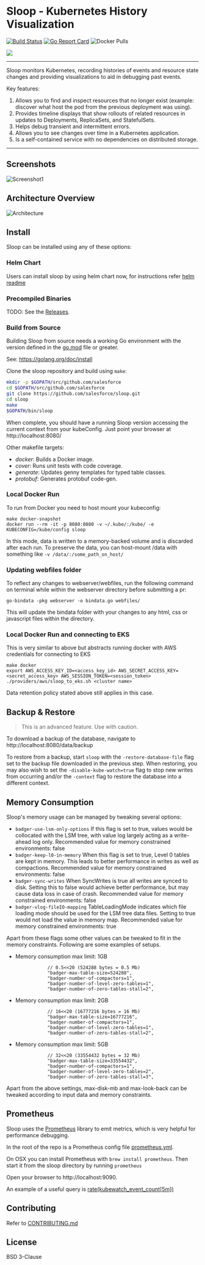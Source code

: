 # Sloop - Kubernetes History Visualization

[![Build Status](https://travis-ci.org/salesforce/sloop.svg?branch=master)](https://travis-ci.org/salesforce/sloop)
[![Go Report Card](https://goreportcard.com/badge/github.com/salesforce/sloop)](https://goreportcard.com/report/github.com/salesforce/sloop)
![Docker Pulls](https://img.shields.io/docker/pulls/sloopimage/sloop)

<img src="https://github.com/salesforce/sloop/raw/master/other/sloop_logo_color_small_notext.png">

---

Sloop monitors Kubernetes, recording histories of events and resource state changes
and providing visualizations to aid in debugging past events.

Key features:

1. Allows you to find and inspect resources that no longer exist (example: discover what host the pod from the previous deployment was using).
1. Provides timeline displays that show rollouts of related resources in updates to Deployments, ReplicaSets, and StatefulSets.
1. Helps debug transient and intermittent errors.
1. Allows you to see changes over time in a Kubernetes application.
1. Is a self-contained service with no dependencies on distributed storage.

---

## Screenshots

![Screenshot1](other/screenshot1.png?raw=true "Screenshot 1")

## Architecture Overview

![Architecture](other/architecture.png?raw=true "Architecture")

## Install

Sloop can be installed using any of these options:

### Helm Chart

Users can install sloop by using helm chart now, for instructions refer [helm readme](helm/sloop/README.md)

### Precompiled Binaries

TODO: See the [Releases](https://github.com/salesforce/sloop/releases).

### Build from Source

Building Sloop from source needs a working Go environment
with the version defined in the [go.mod](./go.mod) file or greater.

See: https://golang.org/doc/install

Clone the sloop repository and build using `make`:

```sh
mkdir -p $GOPATH/src/github.com/salesforce
cd $GOPATH/src/github.com/salesforce
git clone https://github.com/salesforce/sloop.git
cd sloop
make
$GOPATH/bin/sloop
```

When complete, you should have a running Sloop version accessing the current context from your kubeConfig. Just point your browser at http://localhost:8080/

Other makefile targets:

- _docker_: Builds a Docker image.
- _cover_: Runs unit tests with code coverage.
- _generate_: Updates genny templates for typed table classes.
- _protobuf_: Generates protobuf code-gen.

### Local Docker Run

To run from Docker you need to host mount your kubeconfig:

```shell script
make docker-snapshot
docker run --rm -it -p 8080:8080 -v ~/.kube/:/kube/ -e KUBECONFIG=/kube/config sloop
```

In this mode, data is written to a memory-backed volume and is discarded after each run. To preserve the data, you can host-mount /data with something like `-v /data/:/some_path_on_host/`

### Updating webfiles folder

To reflect any changes to webserver/webfiles, run the following command on terminal while within the webserver directory before submitting a pr:

```shell script
go-bindata -pkg webserver -o bindata.go webfiles/
```

This will update the bindata folder with your changes to any html, css or javascript files within the directory.

### Local Docker Run and connecting to EKS

This is very similar to above but abstracts running docker with AWS credentials for connecting to EKS

```shell script
make docker
export AWS_ACCESS_KEY_ID=<access_key_id> AWS_SECRET_ACCESS_KEY=<secret_access_key> AWS_SESSION_TOKEN=<session_token>
./providers/aws/sloop_to_eks.sh <cluster name>
```

Data retention policy stated above still applies in this case.

## Backup & Restore

> This is an advanced feature. Use with caution.

To download a backup of the database, navigate to http://localhost:8080/data/backup

To restore from a backup, start `sloop` with the `-restore-database-file` flag set to the backup file downloaded in the previous step. When restoring, you may also wish to set the `-disable-kube-watch=true` flag to stop new writes from occurring and/or the `-context` flag to restore the database into a different context.

## Memory Consumption

Sloop's memory usage can be managed by tweaking several options:

- `badger-use-lsm-only-options` If this flag is set to true, values would be collocated with the LSM tree, with value log largely acting as a write-ahead log only. Recommended value for memory constrained environments: false
- `badger-keep-l0-in-memory` When this flag is set to true, Level 0 tables are kept in memory. This leads to better performance in writes as well as compactions. Recommended value for memory constrained environments: false
- `badger-sync-writes` When SyncWrites is true all writes are synced to disk. Setting this to false would achieve better performance, but may cause data loss in case of crash. Recommended value for memory constrained environments: false
- `badger-vlog-fileIO-mapping` TableLoadingMode indicates which file loading mode should be used for the LSM tree data files. Setting to true would not load the value in memory map. Recommended value for memory constrained environments: true

Apart from these flags some other values can be tweaked to fit in the memory constraints. Following are some examples of setups.

- Memory consumption max limit: 1GB

```
               // 0.5<<20 (524288 bytes = 0.5 Mb)
               "badger-max-table-size=524288",
               "badger-number-of-compactors=1",
               "badger-number-of-level-zero-tables=1",
               "badger-number-of-zero-tables-stall=2",
```

- Memory consumption max limit: 2GB

```
               // 16<<20 (16777216 bytes = 16 Mb)
               "badger-max-table-size=16777216",
               "badger-number-of-compactors=1",
               "badger-number-of-level-zero-tables=1",
               "badger-number-of-zero-tables-stall=2",
```

- Memory consumption max limit: 5GB

```
               // 32<<20 (33554432 bytes = 32 Mb)
               "badger-max-table-size=33554432",
               "badger-number-of-compactors=1",
               "badger-number-of-level-zero-tables=2",
               "badger-number-of-zero-tables-stall=3",
```

Apart from the above settings, max-disk-mb and max-look-back can be tweaked according to input data and memory constraints.

## Prometheus

Sloop uses the [Prometheus](https://prometheus.io/) library to emit metrics, which is very helpful for performance debugging.

In the root of the repo is a Prometheus config file
[prometheus.yml](./prometheus.yml).

On OSX you can install Prometheus with `brew install prometheus`. Then start it from the sloop directory by running `prometheus`

Open your browser to http://localhost:9090.

An example of a useful query is [rate(kubewatch_event_count[5m])](<http://localhost:9090/graph?g0.range_input=1h&g0.expr=rate(kubewatch_event_count%5B1m%5D)&g0.tab=0>)

## Contributing

Refer to [CONTRIBUTING.md](CONTRIBUTING.md)<br>

## License

BSD 3-Clause
